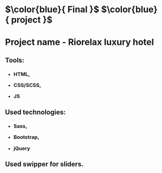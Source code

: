 # $\color{blue}{ Final  }$ $\color{blue}{  project }$
# Project name - Riorelax luxury hotel
<h2>Tools:</h2>
<h3> 
  
  * HTML, 
  
  * CSS/SCSS, 
  
  * JS</h3>

<h2>Used technologies:</h2>
<h3> 
  
  * Sass, 
  
  * Bootstrap, 
  
  * jQuery</h3>
  
  <h2>Used swipper for sliders.</h2>
  
  
